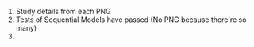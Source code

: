 1. Study details from each PNG
2. Tests of Sequential Models have passed (No PNG because there're so many)
3. 